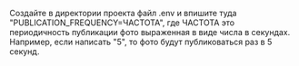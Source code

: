 Создайте в директории проекта файл .env и впишите туда "PUBLICATION_FREQUENCY=ЧАСТОТА", где ЧАСТОТА это периодичность публикации фото выраженная в виде числа в секундах. Например, если написать "5", то фото будут публиковаться раз в 5 секунд.
